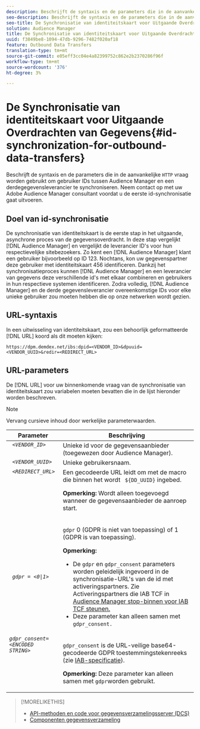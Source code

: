 ```yaml
---
description: Beschrijft de syntaxis en de parameters die in de aanvankelijke vraag van HTTP worden gebruikt om gebruiker IDs tussen Audience Manager en een derdegegevensleverancier te synchroniseren. Neem contact op met uw Adobe Audience Manager consultant voordat u de eerste id-synchronisatie gaat uitvoeren.
seo-description: Beschrijft de syntaxis en de parameters die in de aanvankelijke vraag van HTTP worden gebruikt om gebruiker IDs tussen Audience Manager en een derdegegevensleverancier te synchroniseren. Neem contact op met uw Adobe Audience Manager consultant voordat u de eerste id-synchronisatie gaat uitvoeren.
seo-title: De Synchronisatie van identiteitskaart voor Uitgaande Overdrachten van Gegevens
solution: Audience Manager
title: De Synchronisatie van identiteitskaart voor Uitgaande Overdrachten van Gegevens
uuid: f3849be8-1094-47db-9296-7482f020af18
feature: Outbound Data Transfers
translation-type: tm+mt
source-git-commit: e05eff3cc04e4a82399752c862e2b2370286f96f
workflow-type: tm+mt
source-wordcount: '376'
ht-degree: 3%

---
```



# De Synchronisatie van identiteitskaart voor Uitgaande Overdrachten van Gegevens{#id-synchronization-for-outbound-data-transfers}

Beschrijft de syntaxis en de parameters die in de aanvankelijke `HTTP` vraag worden gebruikt om gebruiker IDs tussen Audience Manager en een derdegegevensleverancier te synchroniseren. Neem contact op met uw Adobe Audience Manager consultant voordat u de eerste id-synchronisatie gaat uitvoeren.

<!-- c_id_sync_out.xml -->

## Doel van id-synchronisatie

De synchronisatie van identiteitskaart is de eerste stap in het uitgaande, asynchrone proces van de gegevensoverdracht. In deze stap vergelijkt [!DNL Audience Manager] en vergelijkt de leverancier ID&#39;s voor hun respectievelijke sitebezoekers. Zo kent een [!DNL Audience Manager] klant een gebruiker bijvoorbeeld op ID 123. Nochtans, kon uw gegevenspartner deze gebruiker met identiteitskaart 456 identificeren. Dankzij het synchronisatieproces kunnen [!DNL Audience Manager] en een leverancier van gegevens deze verschillende id&#39;s met elkaar combineren en gebruikers in hun respectieve systemen identificeren. Zodra volledig, [!DNL Audience Manager] en de derde gegevensleverancier overeenkomstige IDs voor elke unieke gebruiker zou moeten hebben die op onze netwerken wordt gezien.

## URL-syntaxis

In een uitwisseling van identiteitskaart, zou een behoorlijk geformatteerde [!DNL URL] koord als dit moeten kijken:

```
https://dpm.demdex.net/ibs:dpid=<VENDOR_ID>&dpuuid=<VENDOR_UUID>&redir=<REDIRECT_URL>
```

## URL-parameters

De [!DNL URL] voor uw binnenkomende vraag van de synchronisatie van identiteitskaart zou variabelen moeten bevatten die in de lijst hieronder worden beschreven.

>[!NOTE]
>
>Vervang cursieve inhoud door werkelijke parameterwaarden.

<table id="table_EB9F4246E2A34ABB8ED06EA458EB186F"> 
 <thead> 
  <tr> 
   <th colname="col1" class="entry"> Parameter </th> 
   <th colname="col2" class="entry"> Beschrijving </th> 
  </tr> 
 </thead>
 <tbody> 
  <tr valign="top"> 
   <td colname="col1"> <code> <i>&lt;VENDOR_ID&gt;</i> </code> </td> 
   <td colname="col2">Unieke id voor de gegevensaanbieder (toegewezen door <span class="keyword"> Audience Manager</span>). </td> 
  </tr> 
  <tr valign="top"> 
   <td colname="col1"> <code> <i>&lt;VENDOR_UUID&gt;</i> </code> </td> 
   <td colname="col2"> Unieke gebruikersnaam. </td> 
  </tr> 
  <tr valign="top"> 
   <td colname="col1"> <code> <i>&lt;REDIRECT_URL&gt;</i> </code> </td> 
   <td colname="col2">Een gecodeerde URL leidt om met de macro die binnen het wordt <code> ${DD_UUID}</code> ingebed. <p><b>Opmerking:</b> Wordt alleen toegevoegd wanneer de gegevensaanbieder de aanroep start. </p> </td> 
  </tr> 
    </tr> 
  <tr> 
   <td colname="col1"> <code> <i>gdpr = &lt;0|1&gt;</i> </code> </td> 
   <td colname="col2"> <p><code>gdpr</code> 0 (GDPR is niet van toepassing) of 1 (GDPR is van toepassing).</p><p><b>Opmerking:</b> <ul><li>De <code>gdpr</code> en <code>gdpr_consent</code> parameters worden geleidelijk ingevoerd in de synchronisatie-URL's van de id met activeringspartners. Zie Activeringspartners die IAB TCF in <a href="../../overview/data-security-and-privacy/aam-iab-plugin.md#aam-activation-partners">Audience Manager stop-binnen voor IAB TCF steunen.</a></li><li>Deze parameter kan alleen samen met <code>gdpr_consent.</code></li></ul></p></td>
  </tr> 
    </tr> 
  <tr valign="top"> 
   <td colname="col1"> <code><i>gdpr_consent=&lt;ENCODED STRING&gt;</i> </code> </td> 
   <td colname="col2"><p><code>gdpr_consent</code> is de URL-veilige base64-gecodeerde GDPR toestemmingstekenreeks (zie <a href="https://github.com/InteractiveAdvertisingBureau/GDPR-Transparency-and-Consent-Framework/blob/master/URL-based%20Consent%20Passing_%20Framework%20Guidance.md#specifications" format="http" scope="external"> IAB-specificatie</a>).</p><p><b>Opmerking:</b> Deze parameter kan alleen samen met <code>gdpr</code>worden gebruikt.</p> </td> 
  </tr> 
 </tbody> 
</table>

>[!MORELIKETHIS]
>
>* [API-methoden en code voor gegevensverzamelingsserver (DCS)](../../api/dcs-intro/dcs-event-calls/dcs-event-calls.md)
>* [Componenten gegevensverzameling](../../reference/system-components/components-data-collection.md)

